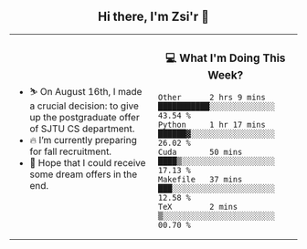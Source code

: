 <h2 align="center"> Hi there, I'm Zsi'r 👋 </h2>

<table>
    <tr>
        <td valign="center" width="50%">
            <ul>
                <li> ⛷️ On August 16th, I made a crucial decision: to give up the postgraduate offer of SJTU CS department.</li>
                <li> 🔥 I’m currently preparing for fall recruitment.</li>
                <li> 🙏 Hope that I could receive some dream offers in the end.</li>
            </ul>
        </td>
       <td valign="top" width="50%">

<h3 align="center"> 💻 What I'm Doing This Week? </h3>

<!--START_SECTION:waka-->
```text
Other      2 hrs 9 mins    ███████████░░░░░░░░░░░░░░   43.54 % 
Python     1 hr 17 mins    ██████▓░░░░░░░░░░░░░░░░░░   26.02 % 
Cuda       50 mins         ████▒░░░░░░░░░░░░░░░░░░░░   17.13 % 
Makefile   37 mins         ███░░░░░░░░░░░░░░░░░░░░░░   12.58 % 
TeX        2 mins          ▒░░░░░░░░░░░░░░░░░░░░░░░░   00.70 % 
```
<!--END_SECTION:waka-->
</td></tr>
</table>
